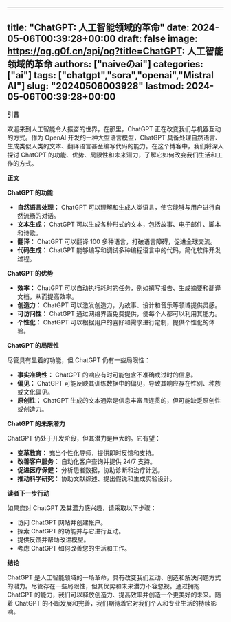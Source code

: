 
---
title: "ChatGPT: 人工智能领域的革命"
date: 2024-05-06T00:39:28+00:00
draft: false
image: https://og.g0f.cn/api/og?title=ChatGPT: 人工智能领域的革命
authors: ["naiveのai"]
categories: ["ai"]
tags: ["chatgpt","sora","openai","Mistral AI"]
slug: "20240506003928"
lastmod: 2024-05-06T00:39:28+00:00
---
**引言**

欢迎来到人工智能令人振奋的世界，在那里，ChatGPT 正在改变我们与机器互动的方式。作为 OpenAI 开发的一种大型语言模型，ChatGPT 具备处理自然语言、生成类似人类的文本、翻译语言甚至编写代码的能力。在这个博客中，我们将深入探讨 ChatGPT 的功能、优势、局限性和未来潜力，了解它如何改变我们生活和工作的方式。

**正文**

**ChatGPT 的功能**

* **自然语言处理：** ChatGPT 可以理解和生成人类语言，使它能够与用户进行自然流畅的对话。
* **文本生成：** ChatGPT 可以生成各种形式的文本，包括故事、电子邮件、脚本和诗歌。
* **翻译：** ChatGPT 可以翻译 100 多种语言，打破语言障碍，促进全球交流。
* **代码生成：** ChatGPT 能够编写和调试多种编程语言中的代码，简化软件开发过程。

**ChatGPT 的优势**

* **效率：** ChatGPT 可以自动执行耗时的任务，例如撰写报告、生成摘要和翻译文档，从而提高效率。
* **创造力：** ChatGPT 可以激发创造力，为故事、设计和音乐等领域提供灵感。
* **可访问性：** ChatGPT 通过网络界面免费提供，使每个人都可以利用其能力。
* **个性化：** ChatGPT 可以根据用户的喜好和需求进行定制，提供个性化的体验。

**ChatGPT 的局限性**

尽管具有显着的功能，但 ChatGPT 仍有一些局限性：

* **事实准确性：** ChatGPT 的响应有时可能包含不准确或过时的信息。
* **偏见：** ChatGPT 可能反映其训练数据中的偏见，导致其响应存在性别、种族或文化偏见。
* **原创性：** ChatGPT 生成的文本通常是信息丰富且连贯的，但可能缺乏原创性或创造力。

**ChatGPT 的未来潜力**

ChatGPT 仍处于开发阶段，但其潜力是巨大的。它有望：

* **变革教育：** 充当个性化导师，提供即时反馈和支持。
* **改善客户服务：** 自动化客户查询并提供 24/7 支持。
* **促进医疗保健：** 分析患者数据，协助诊断和治疗计划。
* **推动科学研究：** 协助文献综述、提出假说和生成实验设计。

**读者下一步行动**

如果您对 ChatGPT 及其潜力感兴趣，请采取以下步骤：

* 访问 ChatGPT 网站并创建帐户。
* 探索 ChatGPT 的功能并与它进行互动。
* 提供反馈并帮助改进模型。
* 考虑 ChatGPT 如何改善您的生活和工作。

**结论**

ChatGPT 是人工智能领域的一场革命，具有改变我们互动、创造和解决问题方式的潜力。尽管存在一些局限性，但其优势和未来潜力不容忽视。通过拥抱 ChatGPT 的能力，我们可以释放创造力、提高效率并创造一个更美好的未来。随着 ChatGPT 的不断发展和完善，我们期待着它对我们个人和专业生活的持续影响。